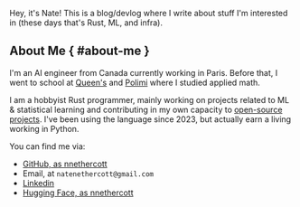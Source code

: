Hey, it's Nate! This is a blog/devlog where I write about stuff I'm interested in (these days that's Rust, ML, and infra).

<!-- This site's original source code is [available on GitHub](https://github.com/SabrinaJewson/sabrinajewson.github.io). -->
<!-- All content on the site is available under MIT, Apache-2.0, or CC BY 4.0. -->

## About Me { #about-me }

I'm an AI engineer from Canada currently working in Paris. Before that, I went to school at [Queen's](https://www.queensu.ca/) and [Polimi](https://www.polimi.it/) where I studied applied math.

I am a hobbyist Rust programmer, mainly working on projects related to ML & statistical learning and contributing in my own capacity to [open-source projects](https://github.com/search?q=org:meilisearch+author:nnethercott&type=commits). I've been using the language since 2023, but actually earn a living working in Python.

You can find me via:
- [GitHub, as nnethercott](https://github.com/nnethercott)
- Email, at `natenethercott@gmail.com`
- [Linkedin](https://www.linkedin.com/in/natenethercott/)
- [Hugging Face, as nnethercott](https://huggingface.co/nnethercott)
